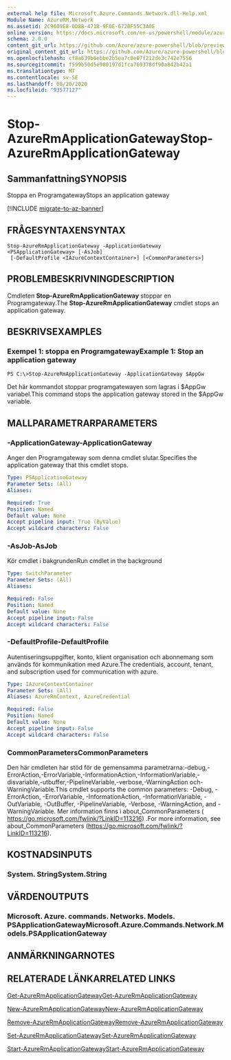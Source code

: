 ```yaml
---
external help file: Microsoft.Azure.Commands.Network.dll-Help.xml
Module Name: AzureRM.Network
ms.assetid: 2C9609E8-0D8B-471B-9F0E-672BF55C3A0E
online version: https://docs.microsoft.com/en-us/powershell/module/azurerm.network/stop-azurermapplicationgateway
schema: 2.0.0
content_git_url: https://github.com/Azure/azure-powershell/blob/preview/src/ResourceManager/Network/Commands.Network/help/Stop-AzureRmApplicationGateway.md
original_content_git_url: https://github.com/Azure/azure-powershell/blob/preview/src/ResourceManager/Network/Commands.Network/help/Stop-AzureRmApplicationGateway.md
ms.openlocfilehash: cf8a639b6ebbe2b5ea7c0e07f212de3c742e7556
ms.sourcegitcommit: f599b50d5e980197d1fca769378df90a842b42a1
ms.translationtype: MT
ms.contentlocale: sv-SE
ms.lasthandoff: 08/20/2020
ms.locfileid: "93577127"
---
```

# <span data-ttu-id="d4d22-101">Stop-AzureRmApplicationGateway</span><span class="sxs-lookup"><span data-stu-id="d4d22-101">Stop-AzureRmApplicationGateway</span></span>

## <span data-ttu-id="d4d22-102">Sammanfattning</span><span class="sxs-lookup"><span data-stu-id="d4d22-102">SYNOPSIS</span></span>
<span data-ttu-id="d4d22-103">Stoppa en Programgateway</span><span class="sxs-lookup"><span data-stu-id="d4d22-103">Stops an application gateway</span></span>

[!INCLUDE [migrate-to-az-banner](../../includes/migrate-to-az-banner.md)]

## <span data-ttu-id="d4d22-104">FRÅGESYNTAXEN</span><span class="sxs-lookup"><span data-stu-id="d4d22-104">SYNTAX</span></span>

```
Stop-AzureRmApplicationGateway -ApplicationGateway <PSApplicationGateway> [-AsJob]
 [-DefaultProfile <IAzureContextContainer>] [<CommonParameters>]
```

## <span data-ttu-id="d4d22-105">PROBLEMBESKRIVNING</span><span class="sxs-lookup"><span data-stu-id="d4d22-105">DESCRIPTION</span></span>
<span data-ttu-id="d4d22-106">Cmdleten **Stop-AzureRmApplicationGateway** stoppar en Programgateway.</span><span class="sxs-lookup"><span data-stu-id="d4d22-106">The **Stop-AzureRmApplicationGateway** cmdlet stops an application gateway.</span></span>

## <span data-ttu-id="d4d22-107">BESKRIVS</span><span class="sxs-lookup"><span data-stu-id="d4d22-107">EXAMPLES</span></span>

### <span data-ttu-id="d4d22-108">Exempel 1: stoppa en Programgateway</span><span class="sxs-lookup"><span data-stu-id="d4d22-108">Example 1: Stop an application gateway</span></span>
```
PS C:\>Stop-AzureRmApplicationGateway -ApplicationGateway $AppGw
```

<span data-ttu-id="d4d22-109">Det här kommandot stoppar programgatewayen som lagras i $AppGw variabel.</span><span class="sxs-lookup"><span data-stu-id="d4d22-109">This command stops the application gateway stored in the $AppGw variable.</span></span>

## <span data-ttu-id="d4d22-110">MALLPARAMETRAR</span><span class="sxs-lookup"><span data-stu-id="d4d22-110">PARAMETERS</span></span>

### <span data-ttu-id="d4d22-111">-ApplicationGateway</span><span class="sxs-lookup"><span data-stu-id="d4d22-111">-ApplicationGateway</span></span>
<span data-ttu-id="d4d22-112">Anger den Programgateway som denna cmdlet slutar.</span><span class="sxs-lookup"><span data-stu-id="d4d22-112">Specifies the application gateway that this cmdlet stops.</span></span>

```yaml
Type: PSApplicationGateway
Parameter Sets: (All)
Aliases: 

Required: True
Position: Named
Default value: None
Accept pipeline input: True (ByValue)
Accept wildcard characters: False
```

### <span data-ttu-id="d4d22-113">-AsJob</span><span class="sxs-lookup"><span data-stu-id="d4d22-113">-AsJob</span></span>
<span data-ttu-id="d4d22-114">Kör cmdlet i bakgrunden</span><span class="sxs-lookup"><span data-stu-id="d4d22-114">Run cmdlet in the background</span></span>

```yaml
Type: SwitchParameter
Parameter Sets: (All)
Aliases: 

Required: False
Position: Named
Default value: None
Accept pipeline input: False
Accept wildcard characters: False
```

### <span data-ttu-id="d4d22-115">-DefaultProfile</span><span class="sxs-lookup"><span data-stu-id="d4d22-115">-DefaultProfile</span></span>
<span data-ttu-id="d4d22-116">Autentiseringsuppgifter, konto, klient organisation och abonnemang som används för kommunikation med Azure.</span><span class="sxs-lookup"><span data-stu-id="d4d22-116">The credentials, account, tenant, and subscription used for communication with azure.</span></span>

```yaml
Type: IAzureContextContainer
Parameter Sets: (All)
Aliases: AzureRmContext, AzureCredential

Required: False
Position: Named
Default value: None
Accept pipeline input: False
Accept wildcard characters: False
```

### <span data-ttu-id="d4d22-117">CommonParameters</span><span class="sxs-lookup"><span data-stu-id="d4d22-117">CommonParameters</span></span>
<span data-ttu-id="d4d22-118">Den här cmdleten har stöd för de gemensamma parametrarna:-debug,-ErrorAction,-ErrorVariable,-InformationAction,-InformationVariable,-disvariable,-utbuffer,-PipelineVariable,-verbose,-WarningAction och-WarningVariable.</span><span class="sxs-lookup"><span data-stu-id="d4d22-118">This cmdlet supports the common parameters: -Debug, -ErrorAction, -ErrorVariable, -InformationAction, -InformationVariable, -OutVariable, -OutBuffer, -PipelineVariable, -Verbose, -WarningAction, and -WarningVariable.</span></span> <span data-ttu-id="d4d22-119">Mer information finns i about_CommonParameters ( https://go.microsoft.com/fwlink/?LinkID=113216) .</span><span class="sxs-lookup"><span data-stu-id="d4d22-119">For more information, see about_CommonParameters (https://go.microsoft.com/fwlink/?LinkID=113216).</span></span>

## <span data-ttu-id="d4d22-120">KOSTNADS</span><span class="sxs-lookup"><span data-stu-id="d4d22-120">INPUTS</span></span>

### <span data-ttu-id="d4d22-121">System. String</span><span class="sxs-lookup"><span data-stu-id="d4d22-121">System.String</span></span>

## <span data-ttu-id="d4d22-122">VÄRDEN</span><span class="sxs-lookup"><span data-stu-id="d4d22-122">OUTPUTS</span></span>

### <span data-ttu-id="d4d22-123">Microsoft. Azure. commands. Networks. Models. PSApplicationGateway</span><span class="sxs-lookup"><span data-stu-id="d4d22-123">Microsoft.Azure.Commands.Network.Models.PSApplicationGateway</span></span>

## <span data-ttu-id="d4d22-124">ANMÄRKNINGAR</span><span class="sxs-lookup"><span data-stu-id="d4d22-124">NOTES</span></span>

## <span data-ttu-id="d4d22-125">RELATERADE LÄNKAR</span><span class="sxs-lookup"><span data-stu-id="d4d22-125">RELATED LINKS</span></span>

[<span data-ttu-id="d4d22-126">Get-AzureRmApplicationGateway</span><span class="sxs-lookup"><span data-stu-id="d4d22-126">Get-AzureRmApplicationGateway</span></span>](./Get-AzureRmApplicationGateway.md)

[<span data-ttu-id="d4d22-127">New-AzureRmApplicationGateway</span><span class="sxs-lookup"><span data-stu-id="d4d22-127">New-AzureRmApplicationGateway</span></span>](./New-AzureRmApplicationGateway.md)

[<span data-ttu-id="d4d22-128">Remove-AzureRmApplicationGateway</span><span class="sxs-lookup"><span data-stu-id="d4d22-128">Remove-AzureRmApplicationGateway</span></span>](./Remove-AzureRmApplicationGateway.md)

[<span data-ttu-id="d4d22-129">Set-AzureRmApplicationGateway</span><span class="sxs-lookup"><span data-stu-id="d4d22-129">Set-AzureRmApplicationGateway</span></span>](./Set-AzureRmApplicationGateway.md)

[<span data-ttu-id="d4d22-130">Start-AzureRmApplicationGateway</span><span class="sxs-lookup"><span data-stu-id="d4d22-130">Start-AzureRmApplicationGateway</span></span>](./Start-AzureRmApplicationGateway.md)


